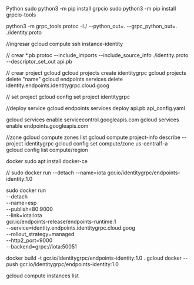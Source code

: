 Python
sudo python3 -m pip install grpcio
sudo python3 -m pip install grpcio-tools


python3 -m grpc_tools.protoc -I./  --python_out=. --grpc_python_out=. ./identity.proto


//ingresar 
gcloud compute ssh instance-identity

// crear *.pb
protoc   --include_imports   --include_source_info   ./identity.proto  --descriptor_set_out api.pb


// crear project gcloud
gcloud projects create identitygrpc
    gcloud projects delete "name"
gcloud endpoints services delete identity.endpoints.identitygrpc.cloud.goog


// set project
gcloud config set project identitygrpc

//deploy service
gcloud endpoints services deploy api.pb api_config.yaml

gcloud services enable servicecontrol.googleapis.com
gcloud services enable endpoints.googleapis.com

//zone
gcloud compute zones list
gcloud compute project-info describe --project identitygrpc
gcloud config set compute/zone us-central1-a	
gcloud config list compute/region


docker 
 sudo apt install docker-ce

// 
sudo docker run --detach --name=iota gcr.io/identitygrpc/endpoints-identity:1.0


sudo docker run \
    --detach \
    --name=esp \
    --publish=80:9000 \
    --link=iota:iota \
    gcr.io/endpoints-release/endpoints-runtime:1 \
    --service=identity.endpoints.identitygrpc.cloud.goog\
    --rollout_strategy=managed \
    --http2_port=9000 \
    --backend=grpc://iota:50051


docker build -t gcr.io/identitygrpc/endpoints-identity:1.0 .
gcloud docker -- push gcr.io/identitygrpc/endpoints-identity:1.0

gcloud compute instances list
